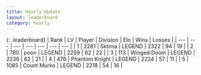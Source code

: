 ```yaml
---
title: Hourly Update
layout: leaderboard
category: hourly
---
```


{: .leaderboard}
| Rank | LV | Player | Division | Elo | Wins | Losses |
| --- | --- | --- | --- | --- | --- | --- |
| <span data-change="0">1</span> | 2281 | <span title="ID: 353063">Sktima</span> | LEGEND | <span data-change="0">2322</span> | <span data-change="0">94</span> | <span data-change="0">19</span> |
| <span data-change="0">2</span> | 780 | <span title="ID: 540690">poon</span> | LEGEND | <span data-change="-6">2259</span> | <span data-change="1">82</span> | <span data-change="1">22</span> |
| <span data-change="0">3</span> | 113 | <span title="ID: 744396">Winged Doom</span> | LEGEND | <span data-change="0">2236</span> | <span data-change="0">62</span> | <span data-change="0">21</span> |
| <span data-change="0">4</span> | 476 | <span title="ID: 742939">Phantom Knight</span> | LEGEND | <span data-change="0">2224</span> | <span data-change="0">57</span> | <span data-change="0">11</span> |
| <span data-change="0">5</span> | 1085 | <span title="ID: 498323">Count Murko</span> | LEGEND | <span data-change="0">2218</span> | <span data-change="0">54</span> | <span data-change="0">16</span> |